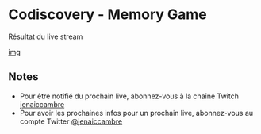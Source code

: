 # Codiscovery - Memory Game

Résultat du live stream

[img](./extras/memory_game.gif)

## Notes

- Pour être notifié du prochain live, abonnez-vous à la chaîne Twitch [jenaiccambre](https://twitch.com/jenaiccambre)
- Pour avoir les prochaines infos pour un prochain live, abonnez-vous au compte Twitter [@jenaiccambre](https://twitter.com/jenaiccambre)